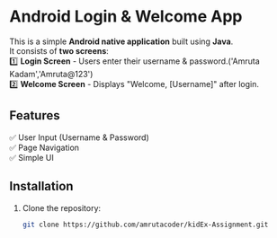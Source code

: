 # Android Login & Welcome App  

This is a simple **Android native application** built using **Java**.  
It consists of **two screens**:  
1️⃣ **Login Screen** - Users enter their username & password.('Amruta Kadam','Amruta@123')  
2️⃣ **Welcome Screen** - Displays "Welcome, [Username]" after login.  

## Features  
✅ User Input (Username & Password)  
✅ Page Navigation  
✅ Simple UI  

## Installation  
1. Clone the repository:  
   ```sh
   git clone https://github.com/amrutacoder/kidEx-Assignment.git
